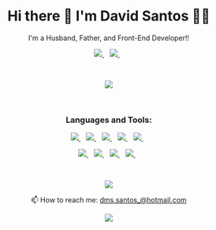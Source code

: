 <h1 align='center'>
  Hi there 👋 I'm David Santos 👨‍💻
</h1>

<p align='center'>
  I'm a Husband, Father, and Front-End Developer!!
</p>

<p align='center'>
  <a href="https://www.linkedin.com/in/david-santos-412902161/" target="_blank">
    <img src="https://img.shields.io/badge/linkedin-%230077B5.svg?&style=for-the-badge&logo=linkedin&logoColor=white" />
  </a>&nbsp;&nbsp;
  <a href="https://www.instagram.com/devcode21/">
    <img src="https://img.shields.io/badge/instagram-%23E4405F.svg?&style=for-the-badge&logo=instagram&logoColor=white" />        
  </a>&nbsp;&nbsp;
</p>
&nbsp;

<p align='center'>
  <a href="https://github.com/anuraghazra/github-readme-stats" target="_blank">
   <img src="https://github-readme-stats.vercel.app/api?username=dmssantos&count_private=true&show_icons=true&theme=highcontrast" />
  </a>
</p>

&nbsp;

<h3 align='center'>
  Languages and Tools:
</h3>

<p align='center'>
  <a href="#">
    <img src="https://img.shields.io/badge/WINDOWS-0078D6?logo=Windows&logoColor=white" />
  </a>&nbsp;&nbsp;
  <a href="#">
    <img src="https://img.shields.io/badge/LINUX-FCC624?logo=Linux&logoColor=black" />
  </a>&nbsp;&nbsp;
  <a href="#">
    <img src="https://img.shields.io/badge/VS Code-007ACC?logo=visual%20studio%20code&logoColor=white" />
  </a>&nbsp;&nbsp;
  <a href="#">
    <img src="https://img.shields.io/badge/GIT-F05032?logo=Git&logoColor=white" />
  </a>&nbsp;&nbsp;
   <a href="#">
    <img src="https://img.shields.io/badge/GitHub-181717?logo=GitHub&logoColor=white" />
  </a>&nbsp;&nbsp;
 </p>
 <p align='center'>
  <a href="#">
    <img src="https://img.shields.io/badge/HTML5-E34F26?logo=HTML5&logoColor=white" />
  </a>&nbsp;&nbsp;
  <a href="#">
    <img src="https://img.shields.io/badge/CSS3-1572B6?logo=CSS3&logoColor=white" />
  </a>&nbsp;&nbsp;
  <a href="#">
    <img src="https://img.shields.io/badge/JavaScript-F7DF1E?logo=JavaScript&logoColor=black" />
  </a>&nbsp;&nbsp;
  <a href="#">
    <img src="https://img.shields.io/badge/ReactJS-61DAFB?logo=React&logoColor=black" />
  </a>&nbsp;&nbsp;
</p>

&nbsp;

<p align='center'>
  <a href="https://github.com/anuraghazra/github-readme-stats">
    <img src="https://github-readme-stats.vercel.app/api/top-langs/?username=dmssantos" />
  </a>
</p>

<p align='center'>
  📫 How to reach me: <a href='mailto:dms.santos_@hotmail.com'>dms.santos_@hotmail.com</a>
</p>

<p align='center'>
  <a href="#"><img src="https://badges.pufler.dev/visits/dmssantos/dmssantos"></a>
</p>
